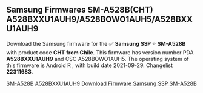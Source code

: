 <h2>Samsung Firmwares SM-A528B(CHT) A528BXXU1AUH9/A528BOWO1AUH5/A528BXXU1AUH9</h2>
Download the Samsung firmware for the ✅ <strong>Samsung SSP </strong> ⭐ <strong>SM-A528B</strong> with product code <strong>CHT</strong> <strong> from Chile</strong>. This firmware has version number PDA <strong>A528BXXU1AUH9</strong> and CSC A528BOWO1AUH5. The operating system of this firmware is Android R , with build date 2021-09-29. Changelist <strong>22311683</strong>.


[SM-A528B](https://samfirm.shop/samsung/model/SM-A528B)
[A528BXXU1AUH9](https://samfirm.shop/samsung/pda/A528BXXU1AUH9)
[Download Firmware Samsung SSP SM-A528B](https://samfirm.shop/samsung/firmware/460732)
